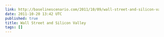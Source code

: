 ```yaml
---
link: http://baselinescenario.com/2011/10/09/wall-street-and-silicon-valley/
date: 2011-10-20 13:42 UTC
published: true
title: Wall Street and Silicon Valley
tags: []
---
```



